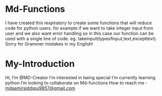 # Md-Functions
 I have created this respiratory to create some functions that will reduce code for python users. for example if we want to take integer input from user and we also want error handling so in this case our function can be used with a single line of code. eg. takeinput(typeofinput,text,excepttext). Sorry for Grammer mistakes in my English!
# My-Introduction
 Hi, I’m @MD-Creator
I’m interested in being special
I’m currently learning python
I’m looking to collaborate on Md-functions
How to reach me - mdaamirsiddiqui9857@gmail.com
